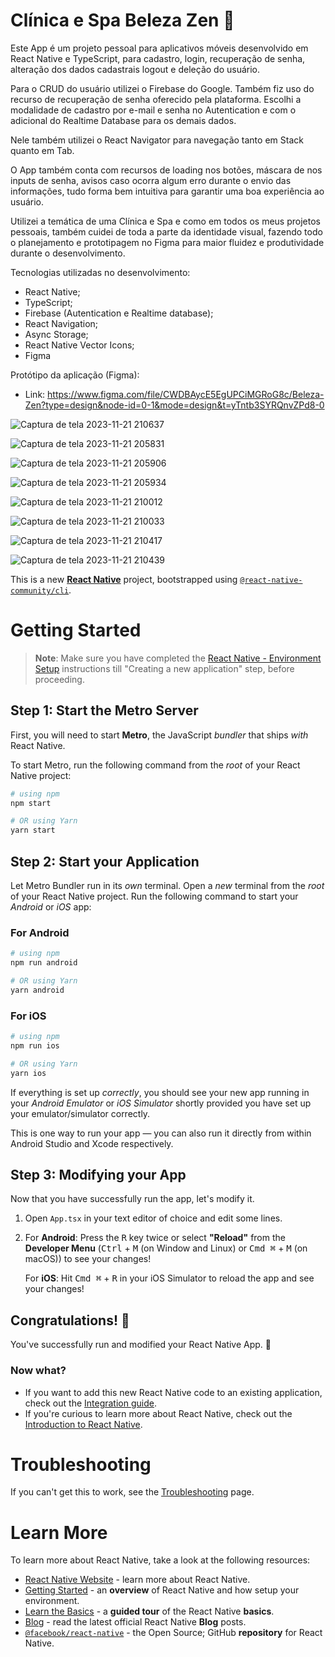 # Clínica e Spa Beleza Zen 🪷

Este App é um projeto pessoal para aplicativos móveis desenvolvido em React Native e TypeScript, para cadastro, login, recuperação de senha, alteração dos dados cadastrais logout e deleção do usuário. <br/>

Para o CRUD do usuário utilizei o Firebase do Google. Também fiz uso do recurso de recuperação de senha oferecido pela plataforma. Escolhi a modalidade de cadastro por e-mail e senha no Autentication e com o adicional do Realtime Database para os demais dados. <br/>

Nele também utilizei o React Navigator para navegação tanto em Stack quanto em Tab. <br/>

O App também conta com recursos de loading nos botões, máscara de nos inputs de senha, avisos caso ocorra algum erro durante o envio das informações, tudo forma bem intuitiva para garantir uma boa experiência ao usuário. <br/>

Utilizei a temática de uma Clínica e Spa e como em todos os meus projetos pessoais, também cuidei de toda a parte da identidade visual, fazendo todo o planejamento e  prototipagem no Figma para maior fluidez e produtividade durante o desenvolvimento. <br/>

Tecnologias utilizadas no desenvolvimento:

- React Native;
- TypeScript;
- Firebase (Autentication e Realtime database);
- React Navigation;
- Async Storage;
- React Native Vector Icons;
- Figma

Protótipo da aplicação (Figma):
- Link: https://www.figma.com/file/CWDBAycE5EgUPCiMGRoG8c/Beleza-Zen?type=design&node-id=0-1&mode=design&t=yTntb3SYRQnvZPd8-0 <br/>

![Captura de tela 2023-11-21 210637](https://github.com/alinecarvalhopro/ClinicaSpaBelezaZen/assets/118927052/fb4d8a67-18da-44c7-9998-0e7ed363f4e3)

![Captura de tela 2023-11-21 205831](https://github.com/alinecarvalhopro/ClinicaSpaBelezaZen/assets/118927052/917a770f-0e6c-406f-8665-e6c56404a86e)

![Captura de tela 2023-11-21 205906](https://github.com/alinecarvalhopro/ClinicaSpaBelezaZen/assets/118927052/85c38677-bf8d-493b-992c-89fd8f16b074)

![Captura de tela 2023-11-21 205934](https://github.com/alinecarvalhopro/ClinicaSpaBelezaZen/assets/118927052/ce467994-1b60-4240-b5eb-dc4345e9a340)

![Captura de tela 2023-11-21 210012](https://github.com/alinecarvalhopro/ClinicaSpaBelezaZen/assets/118927052/d50d3f72-731b-4347-8f25-481fab9a06d0)

![Captura de tela 2023-11-21 210033](https://github.com/alinecarvalhopro/ClinicaSpaBelezaZen/assets/118927052/121cd8b4-38a4-4b56-95a0-c8b94c1761b5)

![Captura de tela 2023-11-21 210417](https://github.com/alinecarvalhopro/ClinicaSpaBelezaZen/assets/118927052/5be76389-d350-46a1-8cc4-c2d6fc2c09b8)

![Captura de tela 2023-11-21 210439](https://github.com/alinecarvalhopro/ClinicaSpaBelezaZen/assets/118927052/f1267913-a5a9-49be-a50b-18ffb6c9bb63)



This is a new [**React Native**](https://reactnative.dev) project, bootstrapped using [`@react-native-community/cli`](https://github.com/react-native-community/cli).

# Getting Started

>**Note**: Make sure you have completed the [React Native - Environment Setup](https://reactnative.dev/docs/environment-setup) instructions till "Creating a new application" step, before proceeding.

## Step 1: Start the Metro Server

First, you will need to start **Metro**, the JavaScript _bundler_ that ships _with_ React Native.

To start Metro, run the following command from the _root_ of your React Native project:

```bash
# using npm
npm start

# OR using Yarn
yarn start
```

## Step 2: Start your Application

Let Metro Bundler run in its _own_ terminal. Open a _new_ terminal from the _root_ of your React Native project. Run the following command to start your _Android_ or _iOS_ app:

### For Android

```bash
# using npm
npm run android

# OR using Yarn
yarn android
```

### For iOS

```bash
# using npm
npm run ios

# OR using Yarn
yarn ios
```

If everything is set up _correctly_, you should see your new app running in your _Android Emulator_ or _iOS Simulator_ shortly provided you have set up your emulator/simulator correctly.

This is one way to run your app — you can also run it directly from within Android Studio and Xcode respectively.

## Step 3: Modifying your App

Now that you have successfully run the app, let's modify it.

1. Open `App.tsx` in your text editor of choice and edit some lines.
2. For **Android**: Press the <kbd>R</kbd> key twice or select **"Reload"** from the **Developer Menu** (<kbd>Ctrl</kbd> + <kbd>M</kbd> (on Window and Linux) or <kbd>Cmd ⌘</kbd> + <kbd>M</kbd> (on macOS)) to see your changes!

   For **iOS**: Hit <kbd>Cmd ⌘</kbd> + <kbd>R</kbd> in your iOS Simulator to reload the app and see your changes!

## Congratulations! :tada:

You've successfully run and modified your React Native App. :partying_face:

### Now what?

- If you want to add this new React Native code to an existing application, check out the [Integration guide](https://reactnative.dev/docs/integration-with-existing-apps).
- If you're curious to learn more about React Native, check out the [Introduction to React Native](https://reactnative.dev/docs/getting-started).

# Troubleshooting

If you can't get this to work, see the [Troubleshooting](https://reactnative.dev/docs/troubleshooting) page.

# Learn More

To learn more about React Native, take a look at the following resources:

- [React Native Website](https://reactnative.dev) - learn more about React Native.
- [Getting Started](https://reactnative.dev/docs/environment-setup) - an **overview** of React Native and how setup your environment.
- [Learn the Basics](https://reactnative.dev/docs/getting-started) - a **guided tour** of the React Native **basics**.
- [Blog](https://reactnative.dev/blog) - read the latest official React Native **Blog** posts.
- [`@facebook/react-native`](https://github.com/facebook/react-native) - the Open Source; GitHub **repository** for React Native.
